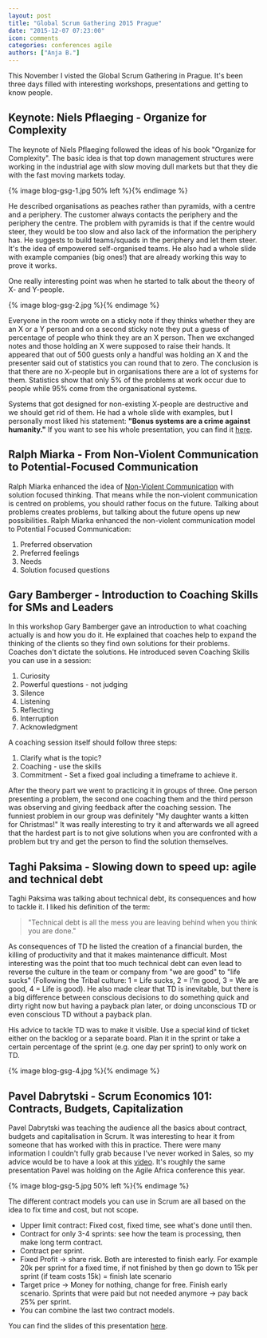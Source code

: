 ```yaml
---
layout: post
title: "Global Scrum Gathering 2015 Prague"
date: "2015-12-07 07:23:00"
icon: comments
categories: conferences agile
authors: ["Anja B."]
---
```


This November I visted the Global Scrum Gathering in Prague.
It's been three days filled with interesting workshops, presentations and getting to know people.

## Keynote: Niels Pflaeging - Organize for Complexity

The keynote of Niels Pflaeging followed the ideas of his book "Organize for Complexity".
The basic idea is that top down management structures were working in the industrial age with slow moving dull markets but that they die with the fast moving markets today.

{% image blog-gsg-1.jpg 50% left %}{% endimage %}

He described organisations as peaches rather than pyramids, with a centre and a periphery.
The customer always contacts the periphery and the periphery the centre.
The problem with pyramids is that if the centre would steer, they would be too slow and also lack of the information the periphery has.
He suggests to build teams/squads in the periphery and let them steer.
It's the idea of empowered self-organised teams.
He also had a whole slide with example companies (big ones!) that are already working this way to prove it works.

One really interesting point was when he started to talk about the theory of X- and Y-people.

{% image blog-gsg-2.jpg %}{% endimage %}

Everyone in the room wrote on a sticky note if they thinks whether they are an X or a Y person and on a second sticky note they put a guess of percentage of people who think they are an X person.
Then we exchanged notes and those holding an X were supposed to raise their hands.
It appeared that out of 500 guests only a handful was holding an X and the presenter said out of statistics you can round that to zero.
The conclusion is that there are no X-people but in organisations there are a lot of systems for them.
Statistics show that only 5% of the problems at work occur due to people while 95% come from the organisational systems.

Systems that got designed for non-existing X-people are destructive and we should get rid of them.
He had a whole slide with examples, but I personally most liked his statement: **"Bonus systems are a crime against humanity."**
If you want to see his whole presentation, you can find it [here](http://de.slideshare.net/npflaeging/organize-for-complexity-keynote-by-niels-pflaeging-at-scrum-gatering-prague-praguecz).

## Ralph Miarka - From Non-Violent Communication to Potential-Focused Communication

Ralph Miarka enhanced the idea of [Non-Violent Communication](https://en.wikipedia.org/wiki/Nonviolent_Communication) with solution focused thinking.
That means while the non-violent communication is centred on problems, you should rather focus on the future.
Talking about problems creates problems, but talking about the future opens up new possibilities.
Ralph Miarka enhanced the non-violent communication model to
Potential Focused Communication:

1. Preferred observation
2. Preferred feelings
3. Needs
4. Solution focused questions

## Gary Bamberger - Introduction to Coaching Skills for SMs and Leaders

In this workshop Gary Bamberger gave an introduction to what coaching actually is and how you do it.
He explained that coaches help to expand the thinking of the clients so they find own solutions for their problems.
Coaches don't dictate the solutions.
He introduced seven Coaching Skills you can use in a session:

1. Curiosity
2. Powerful questions - not judging
3. Silence
4. Listening
5. Reflecting
6. Interruption
7. Acknowledgment

A coaching session itself should follow three steps:

1. Clarify what is the topic?
2. Coaching - use the skills
3. Commitment - Set a fixed goal including a timeframe to achieve it.

After the theory part we went to practicing it in groups of three.
One person presenting a problem, the second one coaching them and the third person was observing and giving feedback after the coaching session. The funniest problem in our group was definitely "My daughter wants a kitten for Christmas!"
It was really interesting to try it and afterwards we all agreed that the hardest part is to not give solutions when you are confronted with a problem but try and get the person to find the solution themselves.

## Taghi Paksima - Slowing down to speed up: agile and technical debt

Taghi Paksima was talking about technical debt, its consequences and how to tackle it.
I liked his definition of the term:

>"Technical debt is all the mess you are leaving behind when you think you are done."

As consequences of TD he listed the creation of a financial burden, the killing of productivity and that it makes maintenance difficult.
Most interesting was the point that too much technical debt can even lead to reverse the culture in the team or company from "we are good" to "life sucks" (Following the Tribal culture: 1 = Life sucks, 2 = I'm good, 3 = We are good, 4 = Life is good).
He also made clear that TD is inevitable, but there is a big difference between conscious decisions to do something quick and dirty right now but having a payback plan later, or doing unconscious TD or even conscious TD without a payback plan.

His advice to tackle TD was to make it visible.
Use a special kind of ticket either on the backlog or a separate board.
Plan it in the sprint or take a certain percentage of the sprint (e.g. one day per sprint) to only work on TD.

{% image blog-gsg-4.jpg %}{% endimage %}

## Pavel Dabrytski - Scrum Economics 101: Contracts, Budgets, Capitalization

Pavel Dabrytski was teaching the audience all the basics about contract, budgets and capitalisation in Scrum.
It was interesting to hear it from someone that has worked with this in practice.
There were many information I couldn't fully grab because I've never worked in Sales, so my advice would be to have a look at this [video](https://www.youtube.com/watch?v=cteAb9Ap7_4).
It's roughly the same presentation Pavel was holding on the Agile Africa conference this year.

{% image blog-gsg-5.jpg 50% left %}{% endimage %}

The different contract models you can use in Scrum are all based on the idea to fix time and cost, but not scope.

* Upper limit contract: Fixed cost, fixed time, see what's done until then.
* Contract for only 3-4 sprints: see how the team is processing, then make long term contract.
* Contract per sprint.
* Fixed Profit -> share risk.
Both are interested to finish early.
For example 20k per sprint for a fixed time, if not finished by then go down to 15k per sprint (if team costs 15k) = finish late scenario
* Target price -> Money for nothing, change for free.
Finish early scenario.
Sprints that were paid but not needed anymore -> pay back 25% per sprint.
* You can combine the last two contract models.

You can find the slides of this presentation [here](http://de.slideshare.net/PavelDabrytski/agile-economics-budgets-contacts-capitalization).
